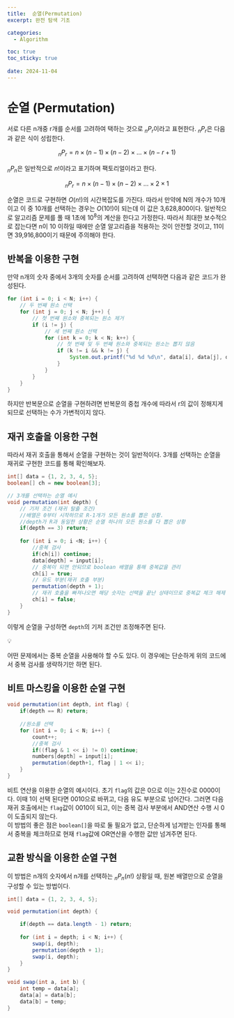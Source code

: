 ```yaml
---
title:  순열(Permutation)
excerpt: 완전 탐색 기초

categories:
  - Algorithm

toc: true
toc_sticky: true
 
date: 2024-11-04
---
```


# 순열 (Permutation)

서로 다른 n개중 r개를 순서를 고려하여 택하는 것으로 $_nP_r$이라고 표현한다. $_nP_r$은 다음과 같은 식이 성립한다.

$$
_nP_r = n \times (n - 1) \times (n - 2) \times ... \times (n - r + 1)
$$

$_nP_n$은 일반적으로 $n!$이라고 표기하며 팩토리얼이라고 한다.

$$
_nP_r = n \times (n - 1) \times (n - 2) \times ... \times 2 \times 1
$$

순열은 코드로 구현하면 $O(n!)$의 시간복잡도를 가진다. 따라서 만약에 N의 개수가 10개이고 이 중 10개를 선택하는 경우는 $O(10!)$이 되는데 이 값은 3,628,800이다. 일반적으로 알고리즘 문제를 풀 때 1초에 $10^8$의 계산을 한다고 가정한다. 따라서 최대한 보수적으로 잡는다면 n이 10 이하일 때에만 순열 알고리즘을 적용하는 것이 안전할 것이고, 11이면 39,916,800이기 때문에 주의해야 한다.

## 반복을 이용한 구현

만약 n개의 숫자 중에서 3개의 숫자를 순서를 고려하여 선택하면 다음과 같은 코드가 완성된다.

```java
for (int i = 0; i < N; i++) {
	// 두 번째 원소 선택
	for (int j = 0; j < N; j++) {
		// 첫 번째 원소와 중복되는 원소 제거
		if (i != j) {
			// 세 번째 원소 선택
			for (int k = 0; k < N; k++) {
				// 첫 번째 및 두 번째 원소와 중복되는 원소는 뽑지 않음
				if (k != i && k != j) {
					System.out.printf("%d %d %d\n", data[i], data[j], data[k]);	
				}
			}
		}
	}
}
```

하지만 반복문으로 순열을 구현하려면 반복문의 중첩 개수에 따라서 r의 값이 정해지게 되므로 선택하는 수가 가변적이지 않다.

## 재귀 호출을 이용한 구현

따라서 재귀 호출을 통해서 순열을 구현하는 것이 일반적이다. 3개를 선택하는 순열을 재귀로 구현한 코드를 통해 확인해보자.

```java
int[] data = {1, 2, 3, 4, 5};
boolean[] ch = new boolean[3];

// 3개를 선택하는 순열 예시
void permutation(int depth) {
	// 기저 조건 (재귀 탈출 조건)
	//배열은 0부터 시작하므로 R-1개가 모든 원소를 뽑은 상황. 
	//depth가 R과 동일한 상황은 순열 하나의 모든 원소를 다 뽑은 상황
	if(depth == 3) return;
	
	for (int i = 0; i <N; i++) {
		//중복 검사
		if(ch[i]) continue;
		data[depth] = input[i];
		// 중복이 되면 안되므로 boolean 배열을 통해 중복값을 관리
		ch[i] = true;
		// 유도 부분(재귀 호출 부분)
		permutation(depth + 1);
		// 재귀 호출을 빠져나오면 해당 숫자는 선택을 끝난 상태이므로 중복값 체크 해제
		ch[i] = false;
	}
}
```

이렇게 순열을 구성하면 `depth`의 기저 조건만 조정해주면 된다. 

<aside>
💡

어떤 문제에서는 중복 순열을 사용해야 할 수도 있다. 이 경우에는 단순하게 위의 코드에서 중복 검사를 생략하기만 하면 된다.

</aside>

## 비트 마스킹을 이용한 순열 구현

```java
void permutation(int depth, int flag) { 
	if(depth == R) return;
	
	//원소를 선택
	for (int i = 0; i < N; i++) {
		count++;
		//중복 검사
		if((flag & 1 << i) != 0) continue;
		numbers[depth] = input[i];
		permutation(depth+1, flag | 1 << i);
	}
}
```

비트 연산을 이용한 순열의 예시이다. 초기 `flag`의 값은 0으로 이는 2진수로 0000이다. 이때 1이 선택 된다면 0010으로 바뀌고, 다음 유도 부분으로 넘어간다. 그러면 다음 재귀 호출에서는 `flag`값이 0010이 되고, 이는 중복 검사 부분에서 AND연산 수행 시 0이 도출되지 않는다.    
이 방법의 좋은 점은 `boolean[]`을 따로 둘 필요가 없고, 단순하게 넘겨받는 인자를 통해서 중복을 체크하므로 현재 `flag`값에 OR연산을 수행한 값만 넘겨주면 된다.

## 교환 방식을 이용한 순열 구현

이 방법은 n개의 숫자에서 n개를 선택하는 $_nP_n(n!)$ 상황일 때, 원본 배열만으로 순열을 구성할 수 있는 방법이다.

```java
int[] data = {1, 2, 3, 4, 5};

void permutation(int depth) {

	if(depth == data.length - 1) return;
	
	for (int i = depth; i < N; i++) {
		swap(i, depth);
		permutation(depth + 1);
		swap(i, depth);
	}
}

void swap(int a, int b) {
	int temp = data[a];
	data[a] = data[b];
	data[b] = temp;
}
```